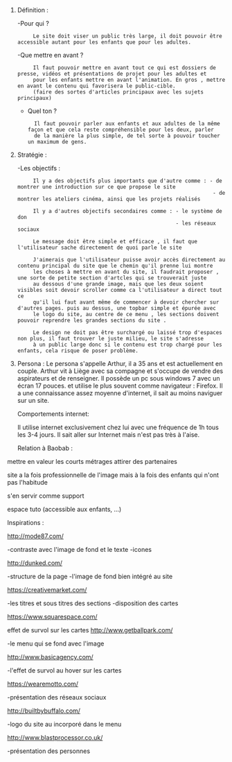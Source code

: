 1. Définition :

 	-Pour qui ?

			Le site doit viser un public très large, il doit pouvoir être accessible autant pour les enfants que pour les adultes.

	-Que mettre en avant ?

			Il faut pouvoir mettre en avant tout ce qui est dossiers de presse, vidéos et présentations de projet pour les adultes et
			pour les enfants mettre en avant l'animation. En gros , mettre en avant le contenu qui favorisera le public-cible.
			(faire des sortes d'articles principaux avec les sujets principaux)

	- Quel ton ?

			Il faut pouvoir parler aux enfants et aux adultes de la même façon et que cela reste compréhensible pour les deux, parler
			de la manière la plus simple, de tel sorte à pouvoir toucher un maximum de gens.


2. Stratégie :

	-Les objectifs :

			Il y a des objectifs plus importants que d'autre comme : - de montrer une introduction sur ce que propose le site
																	  - de montrer les ateliers cinéma, ainsi que les projets réalisés

			Il y a d'autres objectifs secondaires comme : - le système de don
														  - les réseaux sociaux

			Le message doit être simple et efficace , il faut que l'utilisateur sache directement de quoi parle le site

			J'aimerais que l'utilisateur puisse avoir accès directement au contenu principal du site que le chemin qu'il prenne lui montre
			les choses à mettre en avant du site, il faudrait proposer , une sorte de petite section d'artcles qui se trouverait juste
			au dessous d'une grande image, mais que les deux soient visibles soit devoir scroller comme ca l'utilisateur a direct tout ce
			qu'il lui faut avant même de commencer à devoir chercher sur d'autres pages. puis au dessus, une topbar simple et épurée avec
			le logo du site, au centre de ce menu , les sections doivent pouvoir reprendre les grandes sections du site .

			Le design ne doit pas être surchargé ou laissé trop d'espaces non plus, il faut trouver le juste milieu, le site s'adresse
			à un public large donc si le contenu est trop chargé pour les enfants, cela risque de poser problème.


3. Persona :
    Le persona s'appelle Arthur, il a 35 ans et est actuellement en couple.
    Arthur vit à Liège avec sa compagne et s'occupe de vendre des aspirateurs
    et de renseigner. Il possède un pc sous windows 7 avec un écran 17 pouces.
    et utilise le plus souvent comme navigateur : Firefox. Il a une connaissance
    assez moyenne d'internet, il sait au moins naviguer sur un site.

    Comportements internet:

    Il utilise internet exclusivement chez lui avec une fréquence de 1h
    tous les 3-4 jours. Il sait aller sur Internet mais n'est pas très
    à l'aise.

    Relation à Baobab :

 mettre en valeur les courts métrages
 attirer des partenaires

 site a la fois professionnelle de l'image mais à la fois des enfants
 qui n'ont pas l'habitude

 s'en servir comme support

 espace tuto (accessible aux enfants, ...)
 
 Inspirations :
 
 http://mode87.com/

-contraste avec l'image de fond et le texte -icones

http://dunked.com/

-structure de la page -l'image de fond bien intégré au site

https://creativemarket.com/

-les titres et sous titres des sections -disposition des cartes

https://www.squarespace.com/

effet de survol sur les cartes
http://www.getballpark.com/

-le menu qui se fond avec l'image

http://www.basicagency.com/

-l'effet de survol au hover sur les cartes

https://wearemotto.com/

-présentation des réseaux sociaux

http://builtbybuffalo.com/

-logo du site au incorporé dans le menu

http://www.blastprocessor.co.uk/

-présentation des personnes
